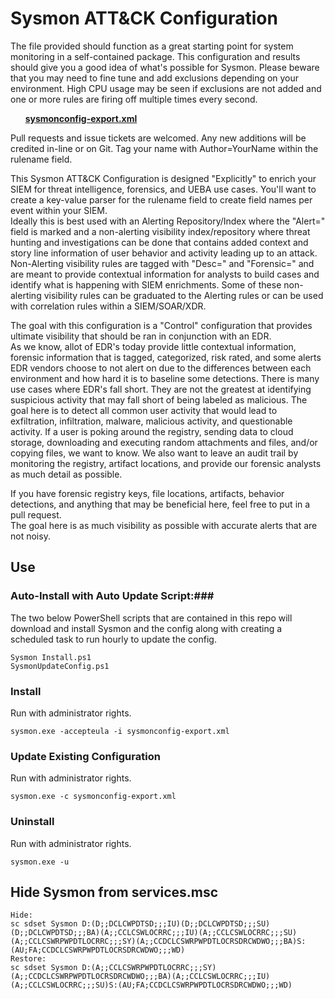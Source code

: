 ﻿# Sysmon ATT&CK Configuration #
The file provided should function as a great starting point for system monitoring in a self-contained package. This configuration and results should give you a good idea of what's possible for Sysmon. Please beware that you may need to fine tune and add exclusions depending on your environment. High CPU usage may be seen if exclusions are not added and one or more rules are firing off multiple times every second. 

&nbsp;&nbsp;&nbsp;&nbsp;&nbsp;&nbsp;**[sysmonconfig-export.xml](https://github.com/NerbalOne/sysmon-config/blob/master/sysmonconfig-export.xml)**

Pull requests and issue tickets are welcomed. Any new additions will be credited in-line or on Git. Tag your name with Author=YourName within the rulename field.

This Sysmon ATT&CK Configuration is designed "Explicitly" to enrich your SIEM for threat intelligence, forensics, and UEBA use cases. You'll want to create a key-value parser for the
rulename field to create field names per event within your SIEM.  
Ideally this is best used with an Alerting Repository/Index where the "Alert=" field is marked and a non-alerting visibility index/repository where threat hunting and investigations can be done 
that contains added context and story line information of user behavior and activity leading up to an attack. Non-Alerting visibility rules are tagged with "Desc=" and "Forensic=" and are
meant to provide contextual information for analysts to build cases and identify what is happening with SIEM enrichments. Some of these non-alerting visibility rules can be graduated 
to the Alerting rules or can be used with correlation rules within a SIEM/SOAR/XDR.  

The goal with this configuration is a "Control" configuration that provides ultimate visibility that should be ran in conjunction with an EDR.  
As we know, allot of EDR's today provide little contextual information, forensic information that is tagged, categorized, risk rated, and some alerts EDR vendors choose to not alert
on due to the differences between each environment and how hard it is to baseline some detections. There is many use cases where EDR's fall short. They are not the greatest at 
identifying suspicious activity that may fall short of being labeled as malicious. The goal here is to detect all common user activity that would lead to exfiltration, infiltration, 
malware, malicious activity, and questionable activity. If a user is poking around the registry, sending data to cloud storage, downloading and executing random attachments and files, and/or
copying files, we want to know. We also want to leave an audit trail by monitoring the registry, artifact locations, and provide our forensic analysts as much detail as possible.

If you have forensic registry keys, file locations, artifacts, behavior detections, and anything that may be beneficial here, feel free to put in a pull request.  
The goal here is as much visibility as possible with accurate alerts that are not noisy.  

## Use ##

### Auto-Install with Auto Update Script:###
The two below PowerShell scripts that are contained in this repo will download and install Sysmon and the config along with creating a scheduled task to run hourly to update the config.
~~~~
Sysmon Install.ps1
SysmonUpdateConfig.ps1
~~~~

### Install ###
Run with administrator rights.
~~~~
sysmon.exe -accepteula -i sysmonconfig-export.xml
~~~~

### Update Existing Configuration ###
Run with administrator rights.
~~~~
sysmon.exe -c sysmonconfig-export.xml
~~~~

### Uninstall ###
Run with administrator rights.
~~~~
sysmon.exe -u
~~~~

## Hide Sysmon from services.msc ##
~~~~
Hide:
sc sdset Sysmon D:(D;;DCLCWPDTSD;;;IU)(D;;DCLCWPDTSD;;;SU)(D;;DCLCWPDTSD;;;BA)(A;;CCLCSWLOCRRC;;;IU)(A;;CCLCSWLOCRRC;;;SU)(A;;CCLCSWRPWPDTLOCRRC;;;SY)(A;;CCDCLCSWRPWPDTLOCRSDRCWDWO;;;BA)S:(AU;FA;CCDCLCSWRPWPDTLOCRSDRCWDWO;;;WD)
Restore:
sc sdset Sysmon D:(A;;CCLCSWRPWPDTLOCRRC;;;SY)(A;;CCDCLCSWRPWPDTLOCRSDRCWDWO;;;BA)(A;;CCLCSWLOCRRC;;;IU)(A;;CCLCSWLOCRRC;;;SU)S:(AU;FA;CCDCLCSWRPWPDTLOCRSDRCWDWO;;;WD)

